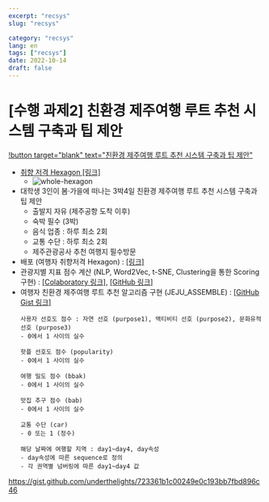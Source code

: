 ```yaml
---
excerpt: "recsys"
slug: "recsys"

category: "recsys"
lang: en
tags: ["recsys"]
date: 2022-10-14
draft: false
---
```


# [수행 과제2] 친환경 제주여행 루트 추천 시스템 구축과 팁 제안
[!button target="blank" text="친환경 제주여행 루트 추천 시스템 구축과 팁 제안"](https://underthelights-recommend-tour-input-recommend-input-k4wcm6.streamlitapp.com/)
- [취향 저격 Hexagon [링크]](https://underthelights-recommend-tour-input-recommend-input-k4wcm6.streamlitapp.com/)
    - ![whole-hexagon](https://user-images.githubusercontent.com/46957634/195742267-78b2e5c1-abc3-45ff-8b59-4b2d77c97429.gif)
- 대학생 3인이 봄·가을에 떠나는 3박4일 친환경 제주여행 루트 추천 시스템 구축과 팁 제안
    - 출발지 자유 (제주공항 도착 이후)
    - 숙박 필수 (3박)
    - 음식 업종 : 하루 최소 2회
    - 교통 수단 : 하루 최소 2회
    - 제주관광공사 추천 여행지 필수방문
- 배포 (여행자 취향저격 Hexagon) : [[링크]](https://underthelights-recommend-tour-input-recommend-input-k4wcm6.streamlitapp.com)
- 관광지별 지표 점수 계산 (NLP, Word2Vec, t-SNE, Clustering을 통한 Scoring 구현) : [[Colaboratory 링크]](https://colab.research.google.com/drive/1nz9uJD4KzHHdwAb8Lu0sHDP89Q2ofyvz?usp=sharing), [[GitHub 링크]](https://github.com/underthelights/DAVENGERS/blob/main/관광지별_지표_점수_계산.ipynb)
- 여행자 친환경 제주여행 루트 추천 알고리즘 구현 (JEJU_ASSEMBLE) : [[GitHub Gist 링크]](https://gist.github.com/underthelights/723361b1c00249e0c193bb7fbd896c46)
    ``` 
    사용자 선호도 점수 : 자연 선호 (purpose1), 액티비티 선호 (purpose2), 문화유적 선호 (purpose3)
    - 0에서 1 사이의 실수

    핫플 선호도 점수 (popularity)
    - 0에서 1 사이의 실수

    여행 밀도 점수 (bbak)
    - 0에서 1 사이의 실수
    
    맛집 추구 점수 (bab)
    - 0에서 1 사이의 실수
    
    교통 수단 (car)
    - 0 또는 1 (정수)

    해당 날짜에 여행할 지역 : day1~day4, day속성
    - day속성에 따른 sequence로 정의
    - 각 권역별 넘버링에 따른 day1~day4 값
    ```

https://gist.github.com/underthelights/723361b1c00249e0c193bb7fbd896c46